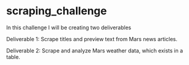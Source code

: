 # scraping_challenge

In this challenge I will be creating two deliverables

Deliverable 1: Scrape titles and preview text from Mars news articles.

Deliverable 2: Scrape and analyze Mars weather data, which exists in a table.

